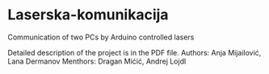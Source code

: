 # Laserska-komunikacija
Communication of two PCs by Arduino controlled lasers

Detailed description of the project is in the PDF file.
Authors: Anja Mijailović, Lana Dermanov
Menthors: Dragan Mićić, Andrej Lojdl
